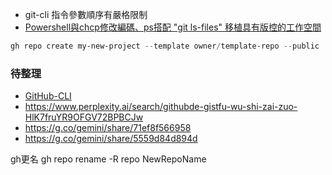 - git-cli 指令參數順序有嚴格限制
- [Powershell與chcp修改編碼、ps搭配 "git ls-files" 移植具有版控的工作空間](https://www.perplexity.ai/search/wo-yao-jiang-yi-ge-ju-you-git-32gmrlh2SLa4By_JRxi5fg#2)


```Powershell
gh repo create my-new-project --template owner/template-repo --public
```

### 待整理

- [GitHub-CLI](https://www.perplexity.ai/search/github-clilie-chu-wo-de-repode-x8096u9.TSaCyIxp9Vm58A?0=d)
- https://www.perplexity.ai/search/githubde-gistfu-wu-shi-zai-zuo-HlK7fruYR9OFGV72BPBCJw
- https://g.co/gemini/share/71ef8f566958
- https://g.co/gemini/share/5559d84d894d

gh更名
gh repo rename -R repo NewRepoName
